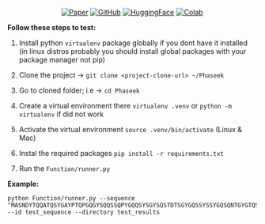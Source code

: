 <p align="center">
  <a href="https://doi.org/your-paper"><img src="https://img.shields.io/badge/PAPER-green?style=for-the-badge" alt="Paper"></a>
  <a href="https://github.com/yourrepo"><img src="https://img.shields.io/badge/GITHUB-000000?style=for-the-badge&logo=github&logoColor=white" alt="GitHub"></a>
  <a href="https://huggingface.co/yourmodel"><img src="https://img.shields.io/badge/HUGGINGFACE-gray?style=for-the-badge&logo=huggingface" alt="HuggingFace"></a>
  <a href="https://colab.research.google.com/your-notebook"><img src="https://img.shields.io/badge/COLAB-red?style=for-the-badge&logo=googlecolab" alt="Colab"></a>
</p>


**Follow these steps to test:**

1. Install python `virtualenv` package globally if you dont have it installed (in linux distros probably you should install global packages with your package manager not pip)

2. Clone the project -> `git clone <project-clone-url> ~/Phaseek
`

3. Go to cloned folder; i.e -> `cd Phaseek`

4. Create a virtual environment there `virtualenv .venv` or `python -m virtualenv` if did not work

5. Activate the virtual environment `source .venv/bin/activate` (Linux & Mac)

6. Instal the required packages `pip install -r requirements.txt`

7. Run the `Function/runner.py`

   
**Example:**

```shell
python Function/runner.py --sequence "MASNDYTQQATQSYGAYPTQPGQGYSQQSSQPYGQQSYSGYSQSTDTSGYGQSSYSSYGQSQNTGYGTQSTPQGYGSTGGYGSSQSSQSSYGQQSSYPGYGQQPAPSSTSGSYGSSSQSSSYGQPQSGSYSQQPSYGGQQQSYGQQQSYNPPQGYGQQNQYNSSSGGGGGGGGGGYGSGRGKGGKGLGGKGLGKGGAKRHRK" --id test_sequence --directory test_results

```
